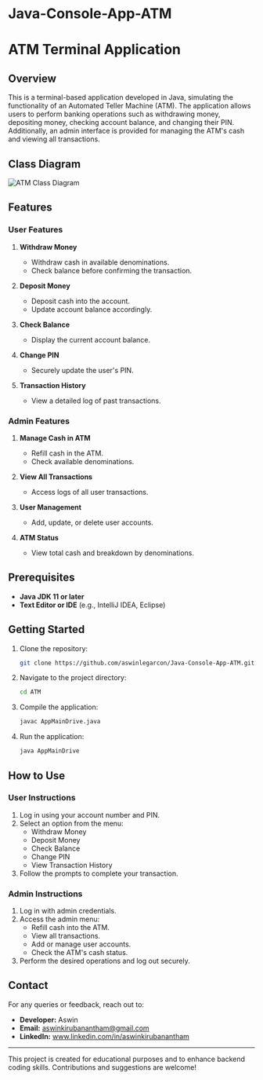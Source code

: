 # Java-Console-App-ATM
# ATM Terminal Application

## Overview
This is a terminal-based application developed in Java, simulating the functionality of an Automated Teller Machine (ATM). The application allows users to perform banking operations such as withdrawing money, depositing money, checking account balance, and changing their PIN. Additionally, an admin interface is provided for managing the ATM's cash and viewing all transactions.


## Class Diagram

![ATM Class Diagram](https://github.com/user-attachments/assets/2618587e-508b-4333-aeec-b1e18fdf7699)


## Features

### User Features
1. **Withdraw Money**
   - Withdraw cash in available denominations.
   - Check balance before confirming the transaction.

2. **Deposit Money**
   - Deposit cash into the account.
   - Update account balance accordingly.

3. **Check Balance**
   - Display the current account balance.

4. **Change PIN**
   - Securely update the user's PIN.

5. **Transaction History**
   - View a detailed log of past transactions.

### Admin Features
1. **Manage Cash in ATM**
   - Refill cash in the ATM.
   - Check available denominations.

2. **View All Transactions**
   - Access logs of all user transactions.

3. **User Management**
   - Add, update, or delete user accounts.

4. **ATM Status**
   - View total cash and breakdown by denominations.

## Prerequisites
- **Java JDK 11 or later**
- **Text Editor or IDE** (e.g., IntelliJ IDEA, Eclipse)

## Getting Started
1. Clone the repository:
   ```bash
   git clone https://github.com/aswinlegarcon/Java-Console-App-ATM.git
   ```
2. Navigate to the project directory:
   ```bash
   cd ATM
   ```
3. Compile the application:
   ```bash
   javac AppMainDrive.java
   ```
4. Run the application:
   ```bash
   java AppMainDrive
   ```

## How to Use

### User Instructions
1. Log in using your account number and PIN.
2. Select an option from the menu:
   - Withdraw Money
   - Deposit Money
   - Check Balance
   - Change PIN
   - View Transaction History
3. Follow the prompts to complete your transaction.

### Admin Instructions
1. Log in with admin credentials.
2. Access the admin menu:
   - Refill cash into the ATM.
   - View all transactions.
   - Add or manage user accounts.
   - Check the ATM's cash status.
3. Perform the desired operations and log out securely.

## Contact
For any queries or feedback, reach out to:
- **Developer:** Aswin
- **Email:** aswinkirubanantham@gmail.com
- **LinkedIn:** www.linkedin.com/in/aswinkirubanantham

---
This project is created for educational purposes and to enhance backend coding skills. Contributions and suggestions are welcome!

